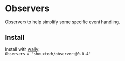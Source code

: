 # Observers
Observers to help simplify some specific event handling.

## Install
Install with [wally](https://wally.run/):\
`Observers = "shouxtech/observers@0.0.4"`